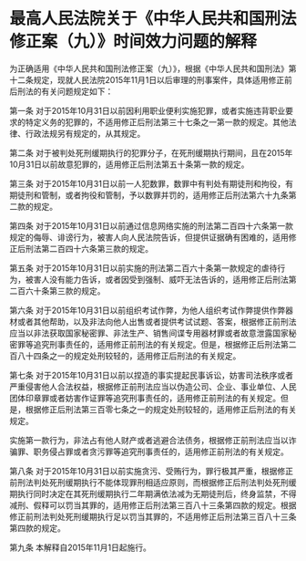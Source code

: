 # 最高人民法院关于《中华人民共和国刑法修正案（九）》时间效力问题的解释



为正确适用《中华人民共和国刑法修正案（九）》，根据《中华人民共和国刑法》第十二条规定，现就人民法院2015年11月1日以后审理的刑事案件，具体适用修正前后刑法的有关问题规定如下：

第一条 对于2015年10月31日以前因利用职业便利实施犯罪，或者实施违背职业要求的特定义务的犯罪的，不适用修正后刑法第三十七条之一第一款的规定。其他法律、行政法规另有规定的，从其规定。

第二条 对于被判处死刑缓期执行的犯罪分子，在死刑缓期执行期间，且在2015年10月31日以前故意犯罪的，适用修正后刑法第五十条第一款的规定。

第三条 对于2015年10月31日以前一人犯数罪，数罪中有判处有期徒刑和拘役，有期徒刑和管制，或者拘役和管制，予以数罪并罚的，适用修正后刑法第六十九条第二款的规定。

第四条 对于2015年10月31日以前通过信息网络实施的刑法第二百四十六条第一款规定的侮辱、诽谤行为，被害人向人民法院告诉，但提供证据确有困难的，适用修正后刑法第二百四十六条第三款的规定。

第五条 对于2015年10月31日以前实施的刑法第二百六十条第一款规定的虐待行为，被害人没有能力告诉，或者因受到强制、威吓无法告诉的，适用修正后刑法第二百六十条第三款的规定。

第六条 对于2015年10月31日以前组织考试作弊，为他人组织考试作弊提供作弊器材或者其他帮助，以及非法向他人出售或者提供考试试题、答案，根据修正前刑法应当以非法获取国家秘密罪、非法生产、销售间谍专用器材罪或者故意泄露国家秘密罪等追究刑事责任的，适用修正前刑法的有关规定。但是，根据修正后刑法第二百八十四条之一的规定处刑较轻的，适用修正后刑法的有关规定。

第七条 对于2015年10月31日以前以捏造的事实提起民事诉讼，妨害司法秩序或者严重侵害他人合法权益，根据修正前刑法应当以伪造公司、企业、事业单位、人民团体印章罪或者妨害作证罪等追究刑事责任的，适用修正前刑法的有关规定。但是，根据修正后刑法第三百零七条之一的规定处刑较轻的，适用修正后刑法的有关规定。

实施第一款行为，非法占有他人财产或者逃避合法债务，根据修正前刑法应当以诈骗罪、职务侵占罪或者贪污罪等追究刑事责任的，适用修正前刑法的有关规定。

第八条 对于2015年10月31日以前实施贪污、受贿行为，罪行极其严重，根据修正前刑法判处死刑缓期执行不能体现罪刑相适应原则，而根据修正后刑法判处死刑缓期执行同时决定在其死刑缓期执行二年期满依法减为无期徒刑后，终身监禁，不得减刑、假释可以罚当其罪的，适用修正后刑法第三百八十三条第四款的规定。根据修正前刑法判处死刑缓期执行足以罚当其罪的，不适用修正后刑法第三百八十三条第四款的规定。

第九条 本解释自2015年11月1日起施行。